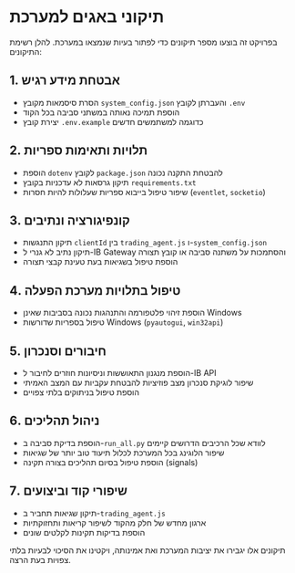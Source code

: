 # תיקוני באגים למערכת

בפרויקט זה בוצעו מספר תיקונים כדי לפתור בעיות שנמצאו במערכת. להלן רשימת התיקונים:

## 1. אבטחת מידע רגיש
- הסרת סיסמאות מקובץ `system_config.json` והעברתן לקובץ `.env`
- הוספת תמיכה נאותה במשתני סביבה בכל הקוד
- יצירת קובץ `.env.example` כדוגמה למשתמשים חדשים

## 2. תלויות ותאימות ספריות
- הוספת `dotenv` לקובץ `package.json` להבטחת התקנה נכונה
- תיקון גרסאות לא עדכניות בקובץ `requirements.txt` 
- שיפור טיפול בייבוא ספריות שעלולות להיות חסרות (`eventlet`, `socketio`)

## 3. קונפיגורציה ונתיבים
- תיקון התנגשות `clientId` בין `trading_agent.js` ו-`system_config.json`
- תיקון נתיב לא גנרי ל-IB Gateway והסתמכות על משתנה סביבה או קובץ תצורה
- הוספת טיפול בשגיאות בעת טעינת קבצי תצורה

## 4. טיפול בתלויות מערכת הפעלה
- הוספת זיהוי פלטפורמה והתנהגות נכונה בסביבות שאינן Windows
- טיפול בספריות שדורשות Windows (`pyautogui`, `win32api`)

## 5. חיבורים וסנכרון
- הוספת מנגנון התאוששות וניסיונות חוזרים לחיבור ל-IB API
- שיפור לוגיקת סנכרון מצב פוזיציות להבטחת עקביות עם המצב האמיתי
- הוספת טיפול בניתוקים בלתי צפויים

## 6. ניהול תהליכים
- הוספת בדיקת סביבה ב-`run_all.py` לוודא שכל הרכיבים הדרושים קיימים
- שיפור הלוגינג בכל המערכת לכלול תיעוד טוב יותר של שגיאות
- הוספת טיפול בסיום תהליכים בצורה תקינה (signals)

## 7. שיפורי קוד וביצועים
- תיקון שגיאות תחביר ב-`trading_agent.js`
- ארגון מחדש של חלק מהקוד לשיפור קריאות ותחזוקתיות
- הוספת בדיקות תקינות לקלטים שונים

תיקונים אלו יגבירו את יציבות המערכת ואת אמינותה, ויקטינו את הסיכוי לבעיות בלתי צפויות בעת הרצה.

